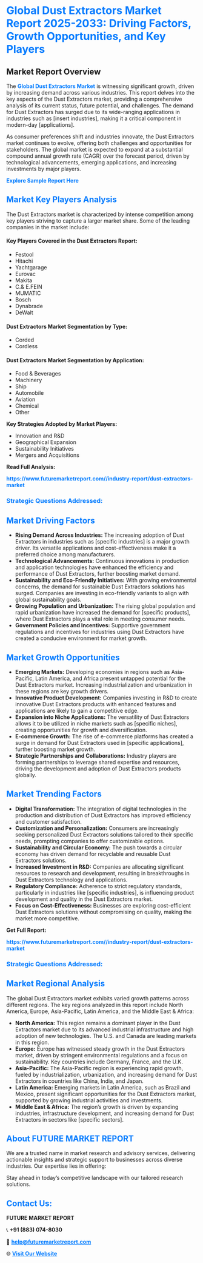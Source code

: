 <h1 style="color: #007BFF;">Global Dust Extractors Market Report 2025-2033: Driving Factors, Growth Opportunities, and Key Players</h1>

<section id="overview">
<h2>Market Report Overview</h2>
<p>The <a href="https://www.futuremarketreport.com//industry-report/dust-extractors-market" style="color: #007BFF; text-decoration: none;"><strong>Global Dust Extractors Market</strong></a> is witnessing significant growth, driven by increasing demand across various industries. This report delves into the key aspects of the Dust Extractors market, providing a comprehensive analysis of its current status, future potential, and challenges. The demand for Dust Extractors has surged due to its wide-ranging applications in industries such as [insert industries], making it a critical component in modern-day [applications].</p>
<p>As consumer preferences shift and industries innovate, the Dust Extractors market continues to evolve, offering both challenges and opportunities for stakeholders. The global market is expected to expand at a substantial compound annual growth rate (CAGR) over the forecast period, driven by technological advancements, emerging applications, and increasing investments by major players.</p>
</section>

<section id="overview">
<p><a href="https://www.futuremarketreport.com//request-sample/reportId=76456" style="color: #007BFF; text-decoration: none;"><strong>Explore Sample Report Here</strong></a></p>
</section>

<section id="key-players">
<h2 style="color: #007BFF;">Market Key Players Analysis</h2>
<p>The Dust Extractors market is characterized by intense competition among key players striving to capture a larger market share. Some of the leading companies in the market include:</p>
<h4>Key Players Covered in the Dust Extractors Report:</h4>
<ul><li>Festool</li><li>Hitachi</li><li>Yachtgarage</li><li>Eurovac</li><li>Makita</li><li>C.&amp; E.FEIN</li><li>MUMATIC</li><li>Bosch</li><li>Dynabrade</li><li>DeWalt</li></ul>
<h4>Dust Extractors Market Segmentation by Type:</h4>
<ul><li>Corded</li><li>Cordless</li></ul>

<h4>Dust Extractors Market Segmentation by Application:</h4>
<ul><li>Food &amp; Beverages</li><li>Machinery</li><li>Ship</li><li>Automobile</li><li>Aviation</li><li>Chemical</li><li>Other</li></ul>
<p><strong>Key Strategies Adopted by Market Players:</strong></p>
<ul>
<li>Innovation and R&D</li>
<li>Geographical Expansion</li>
<li>Sustainability Initiatives</li>
<li>Mergers and Acquisitions</li>
</ul>
</section>

<section>
<p><strong>Read Full Analysis: </strong></p><a href="https://www.futuremarketreport.com//industry-report/dust-extractors-market" style="color: #007BFF; text-decoration: none;"><strong>https://www.futuremarketreport.com//industry-report/dust-extractors-market</strong></a>
<h3 style="color: #007BFF;">Strategic Questions Addressed:</h3>
</section>

<section id="driving-factors">
<h2 style="color: #007BFF;">Market Driving Factors</h2>
<ul>
<li><strong>Rising Demand Across Industries:</strong> The increasing adoption of Dust Extractors in industries such as [specific industries] is a major growth driver. Its versatile applications and cost-effectiveness make it a preferred choice among manufacturers.</li>
<li><strong>Technological Advancements:</strong> Continuous innovations in production and application technologies have enhanced the efficiency and performance of Dust Extractors, further boosting market demand.</li>
<li><strong>Sustainability and Eco-Friendly Initiatives:</strong> With growing environmental concerns, the demand for sustainable Dust Extractors solutions has surged. Companies are investing in eco-friendly variants to align with global sustainability goals.</li>
<li><strong>Growing Population and Urbanization:</strong> The rising global population and rapid urbanization have increased the demand for [specific products], where Dust Extractors plays a vital role in meeting consumer needs.</li>
<li><strong>Government Policies and Incentives:</strong> Supportive government regulations and incentives for industries using Dust Extractors have created a conducive environment for market growth.</li>
</ul>
</section>

<section id="growth-opportunities">
<h2 style="color: #007BFF;">Market Growth Opportunities</h2>
<ul>
<li><strong>Emerging Markets:</strong> Developing economies in regions such as Asia-Pacific, Latin America, and Africa present untapped potential for the Dust Extractors market. Increasing industrialization and urbanization in these regions are key growth drivers.</li>
<li><strong>Innovative Product Development:</strong> Companies investing in R&D to create innovative Dust Extractors products with enhanced features and applications are likely to gain a competitive edge.</li>
<li><strong>Expansion into Niche Applications:</strong> The versatility of Dust Extractors allows it to be utilized in niche markets such as [specific niches], creating opportunities for growth and diversification.</li>
<li><strong>E-commerce Growth:</strong> The rise of e-commerce platforms has created a surge in demand for Dust Extractors used in [specific applications], further boosting market growth.</li>
<li><strong>Strategic Partnerships and Collaborations:</strong> Industry players are forming partnerships to leverage shared expertise and resources, driving the development and adoption of Dust Extractors products globally.</li>
</ul>
</section>

<section id="trending-factors">
<h2 style="color: #007BFF;">Market Trending Factors</h2>
<ul>
<li><strong>Digital Transformation:</strong> The integration of digital technologies in the production and distribution of Dust Extractors has improved efficiency and customer satisfaction.</li>
<li><strong>Customization and Personalization:</strong> Consumers are increasingly seeking personalized Dust Extractors solutions tailored to their specific needs, prompting companies to offer customizable options.</li>
<li><strong>Sustainability and Circular Economy:</strong> The push towards a circular economy has driven demand for recyclable and reusable Dust Extractors solutions.</li>
<li><strong>Increased Investment in R&D:</strong> Companies are allocating significant resources to research and development, resulting in breakthroughs in Dust Extractors technology and applications.</li>
<li><strong>Regulatory Compliance:</strong> Adherence to strict regulatory standards, particularly in industries like [specific industries], is influencing product development and quality in the Dust Extractors market.</li>
<li><strong>Focus on Cost-Effectiveness:</strong> Businesses are exploring cost-efficient Dust Extractors solutions without compromising on quality, making the market more competitive.</li>
</ul>
</section>

<section>
<p><strong>Get Full Report: </strong></p><a href="https://www.futuremarketreport.com//industry-report/dust-extractors-market" style="color: #007BFF; text-decoration: none;"><strong>https://www.futuremarketreport.com//industry-report/dust-extractors-market</strong></a>
<h3 style="color: #007BFF;">Strategic Questions Addressed:</h3>
</section>


<section id="regional-analysis">
<h2 style="color: #007BFF;">Market Regional Analysis</h2>
<p>The global Dust Extractors market exhibits varied growth patterns across different regions. The key regions analyzed in this report include North America, Europe, Asia-Pacific, Latin America, and the Middle East & Africa:</p>
<ul>
<li><strong>North America:</strong> This region remains a dominant player in the Dust Extractors market due to its advanced industrial infrastructure and high adoption of new technologies. The U.S. and Canada are leading markets in this region.</li>
<li><strong>Europe:</strong> Europe has witnessed steady growth in the Dust Extractors market, driven by stringent environmental regulations and a focus on sustainability. Key countries include Germany, France, and the U.K.</li>
<li><strong>Asia-Pacific:</strong> The Asia-Pacific region is experiencing rapid growth, fueled by industrialization, urbanization, and increasing demand for Dust Extractors in countries like China, India, and Japan.</li>
<li><strong>Latin America:</strong> Emerging markets in Latin America, such as Brazil and Mexico, present significant opportunities for the Dust Extractors market, supported by growing industrial activities and investments.</li>
<li><strong>Middle East & Africa:</strong> The region’s growth is driven by expanding industries, infrastructure development, and increasing demand for Dust Extractors in sectors like [specific sectors].</li>
</ul>
</section>

<footer>
<h2 style="color: #007BFF;">About FUTURE MARKET REPORT</h2>
<p>We are a trusted name in market research and advisory services, delivering actionable insights and strategic support to businesses across diverse industries. Our expertise lies in offering:</p>

<p>Stay ahead in today’s competitive landscape with our tailored research solutions.</p>

<h2 style="color: #007BFF;">Contact Us:</h2>
<p><strong>FUTURE MARKET REPORT</strong></p>
<p>📞 <strong>+91 (883) 074-8030</strong></p>
<p>📧 <strong><a href="mailto:help@futuremarketreport.com" style="color: #007BFF;">help@futuremarketreport.com</a></strong></p>
<p>🌐 <strong><a href="https://www.futuremarketreport.com/" style="color: #007BFF;">Visit Our Website</a></strong></p>
</footer>
